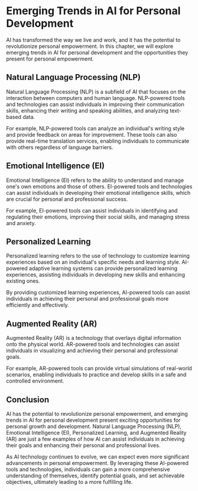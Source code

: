 Emerging Trends in AI for Personal Development
=============================================================================================================================

AI has transformed the way we live and work, and it has the potential to revolutionize personal empowerment. In this chapter, we will explore emerging trends in AI for personal development and the opportunities they present for personal empowerment.

Natural Language Processing (NLP)
---------------------------------

Natural Language Processing (NLP) is a subfield of AI that focuses on the interaction between computers and human language. NLP-powered tools and technologies can assist individuals in improving their communication skills, enhancing their writing and speaking abilities, and analyzing text-based data.

For example, NLP-powered tools can analyze an individual's writing style and provide feedback on areas for improvement. These tools can also provide real-time translation services, enabling individuals to communicate with others regardless of language barriers.

Emotional Intelligence (EI)
---------------------------

Emotional Intelligence (EI) refers to the ability to understand and manage one's own emotions and those of others. EI-powered tools and technologies can assist individuals in developing their emotional intelligence skills, which are crucial for personal and professional success.

For example, EI-powered tools can assist individuals in identifying and regulating their emotions, improving their social skills, and managing stress and anxiety.

Personalized Learning
---------------------

Personalized learning refers to the use of technology to customize learning experiences based on an individual's specific needs and learning style. AI-powered adaptive learning systems can provide personalized learning experiences, assisting individuals in developing new skills and enhancing existing ones.

By providing customized learning experiences, AI-powered tools can assist individuals in achieving their personal and professional goals more efficiently and effectively.

Augmented Reality (AR)
----------------------

Augmented Reality (AR) is a technology that overlays digital information onto the physical world. AR-powered tools and technologies can assist individuals in visualizing and achieving their personal and professional goals.

For example, AR-powered tools can provide virtual simulations of real-world scenarios, enabling individuals to practice and develop skills in a safe and controlled environment.

Conclusion
----------

AI has the potential to revolutionize personal empowerment, and emerging trends in AI for personal development present exciting opportunities for personal growth and development. Natural Language Processing (NLP), Emotional Intelligence (EI), Personalized Learning, and Augmented Reality (AR) are just a few examples of how AI can assist individuals in achieving their goals and enhancing their personal and professional lives.

As AI technology continues to evolve, we can expect even more significant advancements in personal empowerment. By leveraging these AI-powered tools and technologies, individuals can gain a more comprehensive understanding of themselves, identify potential goals, and set achievable objectives, ultimately leading to a more fulfilling life.
